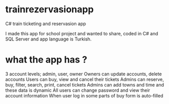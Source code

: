 # trainrezervasionapp
C# train ticketing and reservasion app

I made this app for school project and wanted to share, coded in C# and SQL Server and app language is Turkish.

# what the app has ? 
3 account levels; admin, user, owner Owners can update accounts, delete accounts 
Users can buy, view and cancel their tickets 
Admins can reserve, buy, filter, search, print, cancel tickets 
Admins can add towns and time and these data is dynamic 
All users can change password and view their account information 
When user log in some parts of buy form is auto-filled
